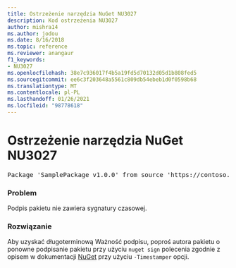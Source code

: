 ```yaml
---
title: Ostrzeżenie narzędzia NuGet NU3027
description: Kod ostrzeżenia NU3027
author: mishra14
ms.author: jodou
ms.date: 8/16/2018
ms.topic: reference
ms.reviewer: anangaur
f1_keywords:
- NU3027
ms.openlocfilehash: 38e7c936017f4b5a19fd5d70132d05d1b808fed5
ms.sourcegitcommit: ee6c3f203648a5561c809db54ebeb1d0f0598b68
ms.translationtype: MT
ms.contentlocale: pl-PL
ms.lasthandoff: 01/26/2021
ms.locfileid: "98778618"
---
```

# <a name="nuget-warning-nu3027"></a>Ostrzeżenie narzędzia NuGet NU3027

<pre>Package 'SamplePackage v1.0.0' from source 'https://contoso.com/index.json': The signature should be timestamped to enable long-term signature validity after the certificate has expired.</pre>

### <a name="issue"></a>Problem

Podpis pakietu nie zawiera sygnatury czasowej.


### <a name="solution"></a>Rozwiązanie

Aby uzyskać długoterminową Ważność podpisu, poproś autora pakietu o ponowne podpisanie pakietu przy użyciu `nuget sign` polecenia zgodnie z opisem w dokumentacji [NuGet](../../create-packages/sign-a-package.md) przy użyciu `-Timestamper` opcji.
